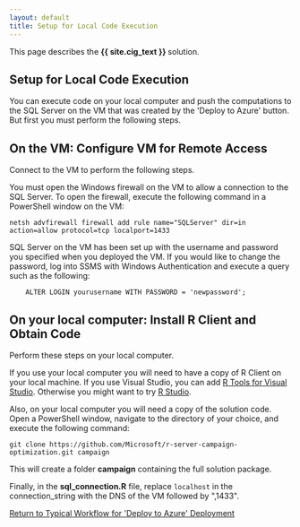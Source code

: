```yaml
---
layout: default
title: Setup for Local Code Execution
---
```


<div class="alert alert-success" role="alert"> This page describes the 
<strong>
{{ site.cig_text }}
</strong>
solution.
</div> 

## Setup for Local Code Execution

You can execute code on your local computer and push the computations to the SQL Server on the VM  that was created by the 'Deploy to Azure' button. But first you must perform the following steps. 

## On the VM: Configure VM for Remote Access

Connect to the VM to perform the following steps.

You must open the Windows firewall on the VM to allow a connection to the SQL Server. To open the firewall, execute the following command in a PowerShell window on the VM:

    netsh advfirewall firewall add rule name="SQLServer" dir=in action=allow protocol=tcp localport=1433 

SQL Server on the VM has been set up with the username and password you specified when you deployed the VM.  If you would like to change the password, log into SSMS with Windows Authentication and execute a  query such as the following:
    
        ALTER LOGIN yourusername WITH PASSWORD = 'newpassword';  
       
## On your local computer:  Install R Client and Obtain Code

Perform these steps on your local computer.

If you use your local computer you will need to have a copy of R Client on your local machine.  If you use Visual Studio, you can add <a href="https://www.visualstudio.com/vs/rtvs/">R Tools for Visual Studio</a>.  Otherwise you might want to try <a href="rstudio.html">R Studio</a>.  

Also, on your local computer you will need a copy of the solution code.  Open a PowerShell window, navigate to the directory of your choice, and execute the following command:  

    git clone https://github.com/Microsoft/r-server-campaign-optimization.git campaign

This will create a folder **campaign** containing the full solution package.

Finally, in the **sql_connection.R** file, replace  `localhost` in the connection_string with the DNS of the VM followed by ",1433".


<a href="Typical.html#step2">Return to Typical Workflow for 'Deploy to Azure' Deployment<a>